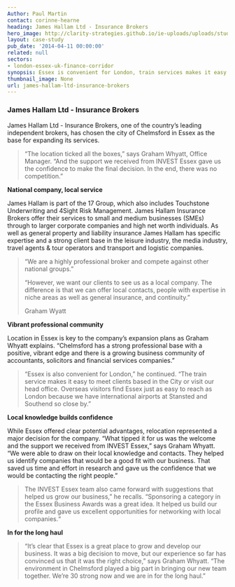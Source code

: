 ```yaml
---
Author: Paul Martin
contact: corinne-hearne
heading: James Hallam Ltd - Insurance Brokers
hero_image: http://clarity-strategies.github.io/ie-uploads/uploads/studies/ECC5_940x327.jpg
layout: case-study
pub_date: '2014-04-11 00:00:00'
related: null
sectors:
- london-essex-uk-finance-corridor
synopsis: Essex is convenient for London, train services makes it easy to meet clients
thumbnail_image: None
url: james-hallam-ltd-insurance-brokers
---
```


<h3>James Hallam Ltd - Insurance Brokers</h3><p>James Hallam Ltd - Insurance Brokers, one of the country’s leading independent brokers, has chosen the city of Chelmsford in Essex as the base for expanding its services.</p><blockquote><p>“The location ticked all the boxes,” says Graham Whyatt, Office Manager. “And the support we received from INVEST Essex gave us the confidence to make the final decision. In the end, there was no competition.”</p></blockquote><p><strong>National company, local service </strong></p><p>James Hallam is part of the 17 Group, which also includes Touchstone Underwriting and 4Sight Risk Management. James Hallam Insurance Brokers offer their services to small and medium businesses (SMEs) through to larger corporate companies and high net worth individuals. As well as general property and liability insurance James Hallam has specific expertise and a strong client base in the leisure industry, the media industry, travel agents &amp; tour operators and transport and logistic companies.</p><blockquote><p>“We are a highly professional broker and compete against other national groups.”</p><p>“However, we want our clients to see us as a local company. The difference is that we can offer local contacts, people with expertise in niche areas as well as general insurance, and continuity.”</p><p>Graham Wyatt </p></blockquote><p><strong>Vibrant professional community</strong></p><p>Location in Essex is key to the company’s expansion plans as Graham Whyatt explains. “Chelmsford has a strong professional base with a positive, vibrant edge and there is a growing business community of accountants, solicitors and financial services companies.”</p><blockquote><p>“Essex is also convenient for London,” he continued. “The train service makes it easy to meet clients based in the City or visit our head office. Overseas visitors find Essex just as easy to reach as London because we have international airports at Stansted and Southend so close by.” </p></blockquote><p><strong>Local knowledge builds confidence</strong></p><p>While Essex offered clear potential advantages, relocation represented a major decision for the company. “What tipped it for us was the welcome and the support we received from INVEST Essex,” says Graham Whyatt. “We were able to draw on their local knowledge and contacts. They helped us identify companies that would be a good fit with our business. That saved us time and effort in research and gave us the confidence that we would be contacting the right people.”</p><blockquote><p>The INVEST Essex team also came forward with suggestions that helped us grow our business,” he recalls. “Sponsoring a category in the Essex Business Awards was a great idea. It helped us build our profile and gave us excellent opportunities for networking with local companies.“</p></blockquote><p><strong>In for the long haul</strong></p><blockquote><p>“It’s clear that Essex is a great place to grow and develop our business. It was a big decision to move, but our experience so far has convinced us that it was the right choice,” says Graham Whyatt. “The environment in Chelmsford played a big part in bringing our new team together. We’re 30 strong now and we are in for the long haul.” </p></blockquote>